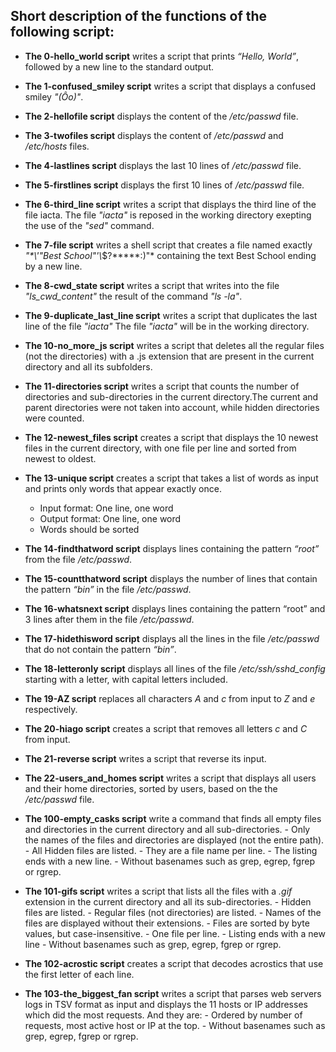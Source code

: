 ## Short description of the functions of the following script:

- **The 0-hello_world script** writes a script that prints *“Hello, World”*, followed by a new line to the standard output.

- **The 1-confused_smiley script** writes a script that displays a confused smiley *"(Ôo)"*.

- **The 2-hellofile script** displays the content of the */etc/passwd* file.

- **The 3-twofiles script** displays the content of */etc/passwd* and */etc/hosts* files.

- **The 4-lastlines script** displays the last 10 lines of */etc/passwd* file.

- **The 5-firstlines script** displays the first 10 lines of */etc/passwd* file.

- **The 6-third_line script** writes a script that displays the third line of the file iacta. The file *"iacta"* is reposed in the working directory exepting the use of the *"sed"* command.

- **The 7-file script** writes a shell script that creates a file named exactly *"\*\\'"Best School"\'\\*$\?\*\*\*\*\*:)"* containing the text Best School ending by a new line.

- **The 8-cwd_state script** writes a script that writes into the file *"ls_cwd_content"* the result of the command *"ls -la"*.

- **The 9-duplicate_last_line script** writes a script that duplicates the last line of the file *"iacta"* The file *"iacta"* will be in the working directory.

- **The 10-no_more_js script** writes a script that deletes all the regular files (not the directories) with a .js extension that are present in the current directory and all its subfolders. 

- **The 11-directories script** writes a script that counts the number of directories and sub-directories in the current directory.The current and parent directories were not taken into account, while hidden directories were counted.

- **The 12-newest_files script** creates a script that displays the 10 newest files in the current directory, with one file per line and sorted from newest to oldest. 

- **The 13-unique script** creates a script that takes a list of words as input and prints only words that appear exactly once.
    - Input format: One line, one word
    - Output format: One line, one word
    - Words should be sorted

- **The 14-findthatword script** displays lines containing the pattern *“root”* from the file */etc/passwd*.

- **The 15-countthatword script** displays the number of lines that contain the pattern *“bin”* in the file */etc/passwd*.

- **The 16-whatsnext script** displays lines containing the pattern “root” and 3 lines after them in the file */etc/passwd*.

- **The 17-hidethisword script** displays all the lines in the file */etc/passwd* that do not contain the pattern *“bin”*.

- **The 18-letteronly script** displays all lines of the file */etc/ssh/sshd_config* starting with a letter, with capital letters included.

- **The 19-AZ script** replaces all characters *A* and *c* from input to *Z* and *e* respectively.

- **The 20-hiago script** creates a script that removes all letters *c* and *C* from input.

- **The 21-reverse script** writes a script that reverse its input.

- **The 22-users_and_homes script** writes a script that displays all users and their home directories, sorted by users, based on the the */etc/passwd* file.

- **The 100-empty_casks script** write a command that finds all empty files and directories in the current directory and all sub-directories.
      - Only the names of the files and directories are displayed (not the entire path).
      - All Hidden files are listed.
      - They are a file name per line.
      - The listing ends with a new line.
      - Without basenames such as grep, egrep, fgrep or rgrep.

- **The 101-gifs script** writes a script that lists all the files with a *.gif* extension in the current directory and all its sub-directories.
      - Hidden files are listed.
      - Regular files (not directories) are listed.
      - Names of the files are displayed without their extensions.
      - Files are sorted by byte values, but case-insensitive. 
      - One file per line.
      - Listing ends with a new line
      - Without basenames such as grep, egrep, fgrep or rgrep.

- **The 102-acrostic script** creates a script that decodes acrostics that use the first letter of each line. 

- **The 103-the_biggest_fan script** writes a script that parses web servers logs in TSV format as input and displays the 11 hosts or IP addresses which did the most requests. And they are:
      - Ordered by number of requests, most active host or IP at the top.
      - Without basenames such as grep, egrep, fgrep or rgrep.
